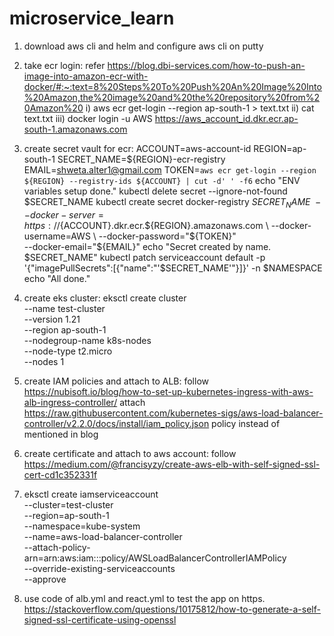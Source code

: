 # microservice_learn

1) download aws cli and helm and configure aws cli on putty

2) take ecr login: refer https://blog.dbi-services.com/how-to-push-an-image-into-amazon-ecr-with-docker/#:~:text=8%20Steps%20To%20Push%20An%20Image%20Into%20Amazon,the%20image%20and%20the%20repository%20from%20Amazon%20
      i) aws ecr get-login --region ap-south-1 > text.txt
      ii) cat text.txt
      iii) docker login -u AWS https://aws_account_id.dkr.ecr.ap-south-1.amazonaws.com

3) create secret vault for ecr:
   ACCOUNT=aws-account-id
   REGION=ap-south-1
   SECRET_NAME=${REGION}-ecr-registry
   EMAIL=shweta.alter1@gmail.com
   TOKEN=`aws ecr get-login --region ${REGION} --registry-ids ${ACCOUNT} | cut -d' ' -f6`
   echo "ENV variables setup done."
   kubectl delete secret --ignore-not-found $SECRET_NAME 
   kubectl create secret docker-registry $SECRET_NAME \
   --docker-server=https://${ACCOUNT}.dkr.ecr.${REGION}.amazonaws.com \
   --docker-username=AWS \
   --docker-password="${TOKEN}" \
   --docker-email="${EMAIL}"
   echo "Secret created by name. $SECRET_NAME"
   kubectl patch serviceaccount default -p '{"imagePullSecrets":[{"name":"'$SECRET_NAME'"}]}' -n $NAMESPACE
   echo "All done."

4) create eks cluster: 
   eksctl create cluster \
--name test-cluster \
--version 1.21 \
--region ap-south-1 \
--nodegroup-name k8s-nodes \
--node-type t2.micro \
--nodes 1
  
5) create IAM policies and attach to ALB: follow https://nubisoft.io/blog/how-to-set-up-kubernetes-ingress-with-aws-alb-ingress-controller/
   attach https://raw.githubusercontent.com/kubernetes-sigs/aws-load-balancer-controller/v2.2.0/docs/install/iam_policy.json policy instead of mentioned in blog

6) create certificate and attach to aws account: follow
   https://medium.com/@francisyzy/create-aws-elb-with-self-signed-ssl-cert-cd1c352331f

7) eksctl create iamserviceaccount \
--cluster=test-cluster \
--region=ap-south-1 \
--namespace=kube-system \
--name=aws-load-balancer-controller \
--attach-policy-arn=arn:aws:iam::<aws-account-id>:policy/AWSLoadBalancerControllerIAMPolicy \
--override-existing-serviceaccounts \
--approve	
  
8) use code of alb.yml and react.yml to test the app on https.  
https://stackoverflow.com/questions/10175812/how-to-generate-a-self-signed-ssl-certificate-using-openssl
